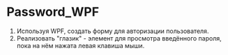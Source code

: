 # Password_WPF

001. Используя WPF, создать форму для авторизации пользователя.
002. Реализовать "глазик" - элемент для просмотра введённого пароля, пока на нём нажата левая клавиша мыши.

